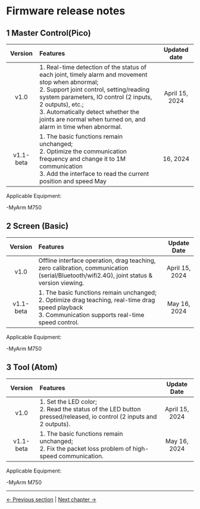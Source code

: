 # Firmware release notes

## 1 Master Control(Pico)

|Version | Features | Updated date |
| :----: | :---- | :----: |
| v1.0	| 1. Real-time detection of the status of each joint, timely alarm and movement stop when abnormal; <br> 2. Support joint control, setting/reading system parameters, IO control (2 inputs, 2 outputs), etc.; <br>3. Automatically detect whether the joints are normal when turned on, and alarm in time when abnormal.  | April 15, 2024 |
| v1.1-beta | 1. The basic functions remain unchanged; <br> 2. Optimize the communication frequency and change it to 1M communication<br> 3. Add the interface to read the current position and speed May |16, 2024 |


Applicable Equipment:

-MyArm M750

## 2 Screen (Basic)

|Version |Features |Update Date|
|:----: | :---- | :----: |
|v1.0	| Offline interface operation, drag teaching, zero calibration, communication (serial/Bluetooth/wifi2.4G), joint status & version viewing. |April 15, 2024 |
| v1.1-beta |1. The basic functions remain unchanged; <br> 2. Optimize drag teaching, real-time drag speed playback<br> 3. Communication supports real-time speed control.<br>  |May 16, 2024 |

Applicable Equipment:

-MyArm M750

## 3 Tool (Atom)

|Version |Features |Update Date|
|:----: | :---- | :----: |
|v1.0	| 1. Set the LED color; <br> 2. Read the status of the LED button pressed/released, io control (2 inputs and 2 outputs). | April 15, 2024 |
| v1.1-beta | 1. The basic functions remain unchanged; <br> 2. Fix the packet loss problem of high-speed communication.| May 16, 2024 |

Applicable Equipment:

-MyArm M750

---

[← Previous section](../5.1-Minirobot/README.md) | [Next chapter →](../../6-SDKDevelopment/README.md)